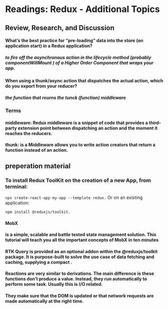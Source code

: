 # Readings: Redux - Additional Topics
## Review, Research, and Discussion

#### What’s the best practice for “pre-loading” data into the store (on application start) in a Redux application? 
#####  to fire off the asynchronous action in the lifecycle method (probably componentWillMount ) of a Higher Order Component that wraps your app.

#### When using a thunk/async action that dispatches the actual action, which do you export from your reducer?
##### the function that reurns the tunck (function) middleware

### Terms
#### middleware: Redux middleware is a snippet of code that provides a third-party extension point between dispatching an action and the moment it reaches the reducers.
#### thunk: is a Middleware allows you to write action creators that return a function instead of an action. 

## preperation material
### To install Redux ToolKit on the creation of a new App, from terminal:

` npx create-react-app my-app --template redux. `
Or on an existing application:

`npm install @reduxjs/toolkit.`

#### MobX
#### is a simple, scalable and battle tested state management solution. This tutorial will teach you all the important concepts of MobX in ten minutes
#### RTK Query is provided as an optional addon within the @reduxjs/toolkit package. It is purpose-built to solve the use case of data fetching and caching, supplying a compact .

#### Reactions are very similar to derivations. The main difference is these functions don’t produce a value. Instead, they run automatically to perform some task. Usually this is I/O related. 
#### They make sure that the DOM is updated or that network requests are made automatically at the right time.

